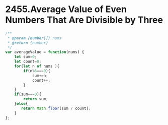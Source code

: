 # 2455.Average Value of Even Numbers That Are Divisible by Three

```javascript
/**
 * @param {number[]} nums
 * @return {number}
 */
var averageValue = function(nums) {
    let sum=0;
    let count=0;
    for(let n of nums ){
        if(n%6===0){
            sum+=n;
            count++;
        }
    }
    if(sum===0){
        return sum;
    }else{
       return Math.floor(sum / count);
    }
};

```
